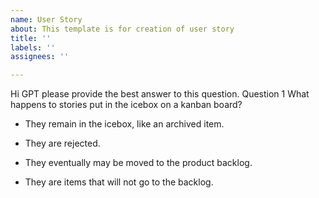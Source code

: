 ```yaml
---
name: User Story
about: This template is for creation of user story
title: ''
labels: ''
assignees: ''

---
```


Hi GPT please provide the best answer to this question.
Question 1
What happens to stories put in the icebox on a kanban board?


- They remain in the icebox, like an archived item.


- They are rejected.


- They eventually may be moved to the product backlog.


- They are items that will not go to the backlog.
